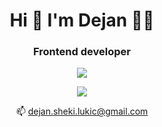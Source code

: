 <h1 align='center'>
  Hi 👋 I'm Dejan 👨‍💻
</h1>

<h3 align='center'>
  Frontend developer
</h3>

<p align='center'>
 <a href='https://www.linkedin.com/in/dejansheki/'>
   <img src='https://img.shields.io/badge/LinkedIn-0077B5?style=for-the-badge&logo=linkedin&logoColor=white'/>
  </a>
  </p>

<p align='center'>  
  <a href='https://dejanlukic.com'>
    <img src='https://img.shields.io/badge/website-000000?style=for-the-badge&logo=About.me&logoColor=white'/>
  </a>
</p>

<p align='center'>
  📫  <a href='mailto:dejan.sheki.lukic@gmail.com'>dejan.sheki.lukic@gmail.com</a>
</p>
<!--
**DejanSheki/DejanSheki** is a ✨ _special_ ✨ repository because its `README.md` (this file) appears on your GitHub profile.

Here are some ideas to get you started:

- 🔭 I’m currently working on ...
- 🌱 I’m currently learning ...
- 👯 I’m looking to collaborate on ...
- 🤔 I’m looking for help with ...
- 💬 Ask me about ...
- 📫 How to reach me: ...
- 😄 Pronouns: ...
- ⚡ Fun fact: ...
-->
![](https://komarev.com/ghpvc/?username=DejanSheki)
